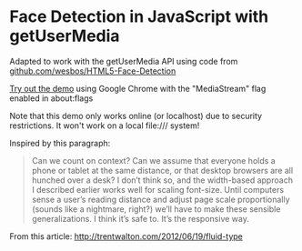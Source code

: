 # Face Detection in JavaScript with getUserMedia

Adapted to work with the getUserMedia API using code from [github.com/wesbos/HTML5-Face-Detection](https://github.com/wesbos/HTML5-Face-Detection)

[Try out the demo](http://neave.github.com/face-detection/) using Google Chrome with the "MediaStream" flag enabled in about:flags

Note that this demo only works online (or localhost) due to security restrictions. It won't work on a local file:/// system!


Inspired by this paragraph:
> Can we count on context? Can we assume that everyone holds a phone or tablet at the same distance, or that desktop browsers are all hunched over a desk? I don’t think so, and the width-based approach I described earlier works well for scaling font-size. Until computers sense a user’s reading distance and adjust page scale proportionally (sounds like a nightmare, right?) we’ll have to make these sensible generalizations. I think it’s safe to. It’s the responsive way.

From this article: http://trentwalton.com/2012/06/19/fluid-type